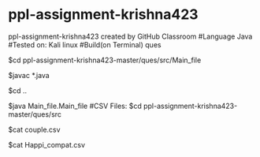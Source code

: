 # ppl-assignment-krishna423
ppl-assignment-krishna423 created by GitHub Classroom
#Language
Java
#Tested on:
Kali linux
#Build(on Terminal)
ques

$cd ppl-assignment-krishna423-master/ques/src/Main_file

$javac *.java

$cd ..

$java Main_file.Main_file
#CSV Files:
$cd ppl-assignment-krishna423-master/ques/src

$cat couple.csv

$cat Happi_compat.csv
